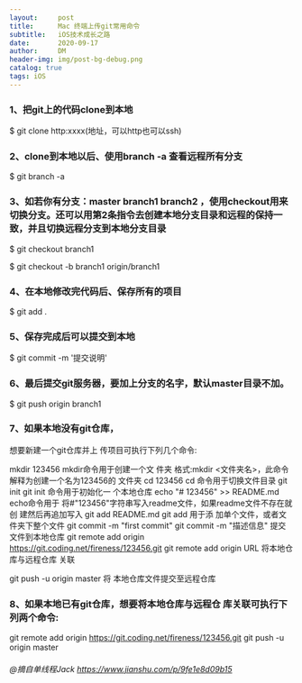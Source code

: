 ```yaml
---
layout:     post
title:      Mac 终端上传git常用命令
subtitle:   iOS技术成长之路
date:       2020-09-17
author:     DM
header-img: img/post-bg-debug.png
catalog: true
tags: iOS   
---
```


### 1、把git上的代码clone到本地

$ git clone http:xxxx(地址，可以http也可以ssh)

### 2、clone到本地以后、使用branch -a 查看远程所有分支

$  git branch -a

### 3、如若你有分支：master branch1 branch2 ，使用checkout用来切换分支。还可以用第2条指令去创建本地分支目录和远程的保持一致，并且切换远程分支到本地分支目录

$ git checkout branch1

$ git checkout -b branch1 origin/branch1 
### 4、在本地修改完代码后、保存所有的项目
$ git add .

### 5、保存完成后可以提交到本地

$ git commit -m '提交说明'
### 6、最后提交git服务器，要加上分支的名字，默认master目录不加。

$ git push origin branch1 
### 7、如果本地没有git仓库，
想要新建一个git仓库并上 传项⽬可执行下列⼏个命令:

mkdir 123456  mkdir命令用于创建一个文 件夹 格式:mkdir <文件夹名>，此命令解释为创建一个名为123456的 文件夹
cd 123456 
cd 命令用于切换文件目录 git init 
git init 命令用于初始化一 个本地仓库
echo "# 123456" >> README.md 
echo命令用于 将#"123456"字符串写入readme文件，如果readme文件不存在就创 建然后再追加写入
git add README.md 
git add 用于添 加单个文件，或者文件夹下整个文件
git commit -m "first commit" 
git commit -m "描述信息" 提交文件到本地仓库
git remote add origin https://git.coding.net/fireness/123456.git 
git remote add origin URL 将本地仓库与远程仓库 关联

git push -u origin master
将 本地仓库文件提交至远程仓库
### 8、如果本地已有git仓库，想要将本地仓库与远程仓 库关联可执行下列两个命令:


git remote add origin https://git.coding.net/fireness/123456.git
git push -u origin master

###### @摘自单线程Jack https://www.jianshu.com/p/9fe1e8d09b15
